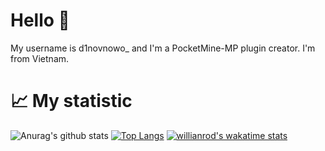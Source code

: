 # Hello 👋
My username is d1novnowo_ and I'm a PocketMine-MP plugin creator. I'm from Vietnam.
# 📈 My statistic
![Anurag's github stats](https://github-readme-stats.vercel.app/api?username=DinoDuckVN&show_icons=true&theme=tokyonight)
[![Top Langs](https://github-readme-stats.vercel.app/api/top-langs/?username=DinoDuckVN&theme=tokyonight)](https://github.com/anuraghazra/github-readme-stats)
[![willianrod's wakatime stats](https://github-readme-stats.vercel.app/api/wakatime?username=DinoDuckVN&theme=tokyonight)](https://github.com/anuraghazra/github-readme-stats)
